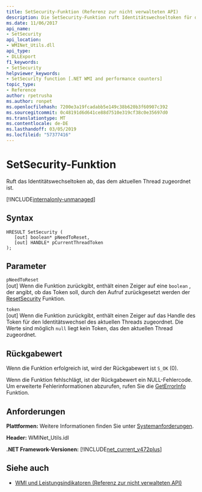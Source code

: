 ```yaml
---
title: SetSecurity-Funktion (Referenz zur nicht verwalteten API)
description: Die SetSecurity-Funktion ruft Identitätswechseltoken für den aktuellen Thread ab.
ms.date: 11/06/2017
api_name:
- SetSecurity
api_location:
- WMINet_Utils.dll
api_type:
- DLLExport
f1_keywords:
- SetSecurity
helpviewer_keywords:
- SetSecurity function [.NET WMI and performance counters]
topic_type:
- Reference
author: rpetrusha
ms.author: ronpet
ms.openlocfilehash: 7200e3a19fcadabb5e149c38b620b3f60907c392
ms.sourcegitcommit: 0c48191d6d641ce88d7510e319cf38c0e35697d0
ms.translationtype: MT
ms.contentlocale: de-DE
ms.lasthandoff: 03/05/2019
ms.locfileid: "57377416"
---
```

# <a name="setsecurity-function"></a>SetSecurity-Funktion

Ruft das Identitätswechseltoken ab, das dem aktuellen Thread zugeordnet ist. 

[!INCLUDE[internalonly-unmanaged](../../../../includes/internalonly-unmanaged.md)]

## <a name="syntax"></a>Syntax

```
HRESULT SetSecurity (
   [out] boolean* pNeedToReset, 
   [out] HANDLE* pCurrentThreadToken
); 
```

## <a name="parameters"></a>Parameter

`pNeedToReset`\
[out] Wenn die Funktion zurückgibt, enthält einen Zeiger auf eine `boolean` , der angibt, ob das Token soll, durch den Aufruf zurückgesetzt werden der [ResetSecurity](resetsecurity.md) Funktion.

`token`\
[out] Wenn die Funktion zurückgibt, enthält einen Zeiger auf das Handle des Token für den Identitätswechsel des aktuellen Threads zugeordnet. Die Werte sind möglich `null` liegt kein Token, das den aktuellen Thread zugeordnet. 

## <a name="return-value"></a>Rückgabewert

Wenn die Funktion erfolgreich ist, wird der Rückgabewert ist `S_OK` (0).

Wenn die Funktion fehlschlägt, ist der Rückgabewert ein NULL-Fehlercode. Um erweiterte Fehlerinformationen abzurufen, rufen Sie die [GetErrorInfo](geterrorinfo.md) Funktion.

## <a name="requirements"></a>Anforderungen

 **Plattformen:** Weitere Informationen finden Sie unter [Systemanforderungen](../../../../docs/framework/get-started/system-requirements.md).

 **Header:** WMINet_Utils.idl

 **.NET Framework-Versionen:** [!INCLUDE[net_current_v472plus](../../../../includes/net-current-v472plus.md)]

## <a name="see-also"></a>Siehe auch

- [WMI und Leistungsindikatoren (Referenz zur nicht verwalteten API)](index.md)